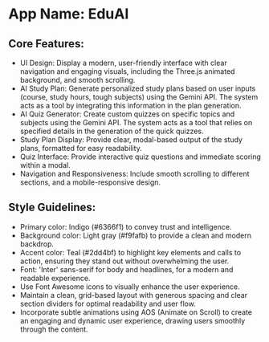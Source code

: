 # **App Name**: EduAI

## Core Features:

- UI Design: Display a modern, user-friendly interface with clear navigation and engaging visuals, including the Three.js animated background, and smooth scrolling.
- AI Study Plan: Generate personalized study plans based on user inputs (course, study hours, tough subjects) using the Gemini API. The system acts as a tool by integrating this information in the plan generation.
- AI Quiz Generator: Create custom quizzes on specific topics and subjects using the Gemini API.  The system acts as a tool that relies on specified details in the generation of the quick quizzes.
- Study Plan Display: Provide clear, modal-based output of the study plans, formatted for easy readability.
- Quiz Interface: Provide interactive quiz questions and immediate scoring within a modal.
- Navigation and Responsiveness: Include smooth scrolling to different sections, and a mobile-responsive design.

## Style Guidelines:

- Primary color: Indigo (#6366f1) to convey trust and intelligence.
- Background color: Light gray (#f9fafb) to provide a clean and modern backdrop.
- Accent color: Teal (#2dd4bf) to highlight key elements and calls to action, ensuring they stand out without overwhelming the user. 
- Font: 'Inter' sans-serif for body and headlines, for a modern and readable experience.
- Use Font Awesome icons to visually enhance the user experience.
- Maintain a clean, grid-based layout with generous spacing and clear section dividers for optimal readability and user flow.
- Incorporate subtle animations using AOS (Animate on Scroll) to create an engaging and dynamic user experience, drawing users smoothly through the content.